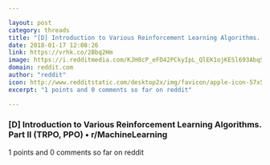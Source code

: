 ```yaml
---

layout: post
category: threads
title: "[D] Introduction to Various Reinforcement Learning Algorithms. Part II (TRPO, PPO)"
date: 2018-01-17 12:08:26
link: https://vrhk.co/2Bbq2Hm
image: https://i.redditmedia.com/KJH8cP_eFD42PCkyIpL_QlEK1ojKESl693AbqSawxLY.jpg?w=320&s=336158af724644d8b6da6354a007ca63
domain: reddit.com
author: "reddit"
icon: http://www.redditstatic.com/desktop2x/img/favicon/apple-icon-57x57.png
excerpt: "1 points and 0 comments so far on reddit"

---
```


### [D] Introduction to Various Reinforcement Learning Algorithms. Part II (TRPO, PPO) • r/MachineLearning

1 points and 0 comments so far on reddit